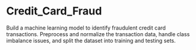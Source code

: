 # Credit_Card_Fraud
Build a machine learning model to identify fraudulent credit card transactions. Preprocess and normalize the transaction data, handle class imbalance issues, and split the dataset into training and testing sets.
